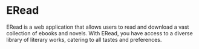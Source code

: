 # ERead
ERead is a web application that allows users to read and download a vast collection of ebooks and novels. With ERead, you have access to a diverse library of literary works, catering to all tastes and preferences.
